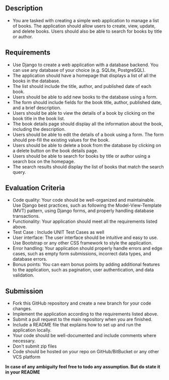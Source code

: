 ## Description
- You are tasked with creating a simple web application to manage a list of books. 
The application should allow users to create, view, update, and delete books. Users should also be able to search for books by title or author.

## Requirements
- Use Django to create a web application with a database backend. You can use any database of your choice (e.g. SQLite, PostgreSQL).
- The application should have a homepage that displays a list of all the books in the database. 
- The list should include the title, author, and published date of each book.
- Users should be able to add new books to the database using a form. 
- The form should include fields for the book title, author, published date, and a brief description.
- Users should be able to view the details of a book by clicking on the book title in the book list. 
- The book details page should display all the information about the book, including the description.
- Users should be able to edit the details of a book using a form. The form should pre-fill the existing values for the book.
- Users should be able to delete a book from the database by clicking on a delete button on the book details page.
- Users should be able to search for books by title or author using a search box on the homepage. 
- The search results should display the list of books that match the search query.

## Evaluation Criteria
- Code quality: Your code should be well-organized and maintainable. Use Django best practices, such as following the Model-View-Template (MVT) pattern, using Django forms, and properly handling database transactions.
- Functionality: Your application should meet all the requirements listed above.
- Test Case : Include UNIT Test Cases as well
- User interface: The user interface should be intuitive and easy to use. Use Bootstrap or any other CSS framework to style the application.
- Error handling: Your application should properly handle errors and edge cases, such as empty form submissions, incorrect data types, and database errors.
- Bonus points: You can earn bonus points by adding additional features to the application, such as pagination, user authentication, and data validation.

## Submission
- Fork this GitHub repository and create a new branch for your code changes.
- Implement the application according to the requirements listed above.
- Submit a pull request to the main repository when you are finished.
- Include a README file that explains how to set up and run the application locally.
- Your code should be well-documented and include comments where necessary.
- Don't submit zip files 
- Code should be hosted on your repo on GitHub/BitBucket or any other VCS platform


**In case of any ambiguity feel free to todo any assumption. But do state it in your README** 
